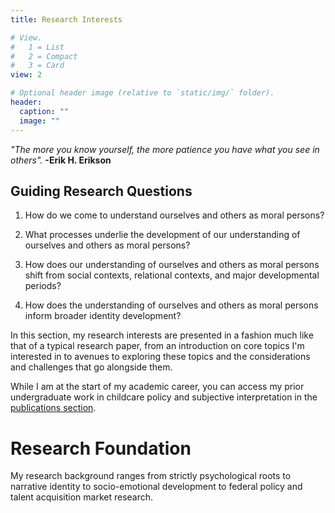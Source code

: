 ```yaml
---
title: Research Interests

# View.
#   1 = List
#   2 = Compact
#   3 = Card
view: 2

# Optional header image (relative to `static/img/` folder).
header:
  caption: ""
  image: ""
---
```



*"The more you know yourself, the more patience you have what you see in others".*  **-Erik H. Erikson**


## Guiding Research Questions

1. How do we come to understand ourselves and others as moral persons?

2. What processes underlie the development of our understanding of ourselves and others as moral persons?

3. How does our understanding of ourselves and others as moral persons shift from social contexts, relational contexts, and major developmental periods?

4. How does the understanding of ourselves and others as moral persons inform broader identity development?

In this section, my research interests are presented in a fashion much like that of a typical research paper, from an introduction on core topics I'm interested in to avenues to exploring these topics and the considerations and challenges that go alongside them.

While I am at the start of my academic career, you can access my prior undergraduate work in childcare policy and subjective interpretation in the [publications section](/publications/).

# Research Foundation

My research background ranges from strictly psychological roots to  narrative identity to socio-emotional development to federal policy and talent acquisition market research.
